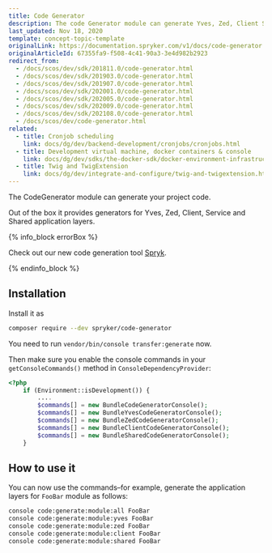 ```yaml
---
title: Code Generator
description: The code Generator module can generate Yves, Zed, Client Service and shared application code for your Spryker based project.
last_updated: Nov 18, 2020
template: concept-topic-template
originalLink: https://documentation.spryker.com/v1/docs/code-generator
originalArticleId: 67355fa9-f508-4c41-90a3-3e4d982b2923
redirect_from:
  - /docs/scos/dev/sdk/201811.0/code-generator.html
  - /docs/scos/dev/sdk/201903.0/code-generator.html
  - /docs/scos/dev/sdk/201907.0/code-generator.html
  - /docs/scos/dev/sdk/202001.0/code-generator.html
  - /docs/scos/dev/sdk/202005.0/code-generator.html
  - /docs/scos/dev/sdk/202009.0/code-generator.html
  - /docs/scos/dev/sdk/202108.0/code-generator.html
  - /docs/scos/dev/code-generator.html
related:
  - title: Cronjob scheduling
    link: docs/dg/dev/backend-development/cronjobs/cronjobs.html
  - title: Development virtual machine, docker containers & console
    link: docs/dg/dev/sdks/the-docker-sdk/docker-environment-infrastructure.html
  - title: Twig and TwigExtension
    link: docs/dg/dev/integrate-and-configure/twig-and-twigextension.html
---
```


The CodeGenerator module can generate your project code.

Out of the box it provides generators for Yves, Zed, Client, Service and Shared application layers.

{% info_block errorBox %}

Check out our new code generation tool [Spryk](/docs/dg/dev/sdks/sdk/spryks/spryks.html).

{% endinfo_block %}


## Installation

Install it as

```bash
composer require --dev spryker/code-generator
```

You need to run `vendor/bin/console transfer:generate` now.

Then make sure you enable the console commands in your `getConsoleCommands()` method in `ConsoleDependencyProvider`:

```php
<?php
    if (Environment::isDevelopment()) {
        ....
        $commands[] = new BundleCodeGeneratorConsole();
        $commands[] = new BundleYvesCodeGeneratorConsole();
        $commands[] = new BundleZedCodeGeneratorConsole();
        $commands[] = new BundleClientCodeGeneratorConsole();
        $commands[] = new BundleSharedCodeGeneratorConsole();
    }
```

## How to use it

You can now use the commands–for example, generate the application layers for `FooBar` module as follows:

```bash
console code:generate:module:all FooBar
console code:generate:module:yves FooBar
console code:generate:module:zed FooBar
console code:generate:module:client FooBar
console code:generate:module:shared FooBar
```
